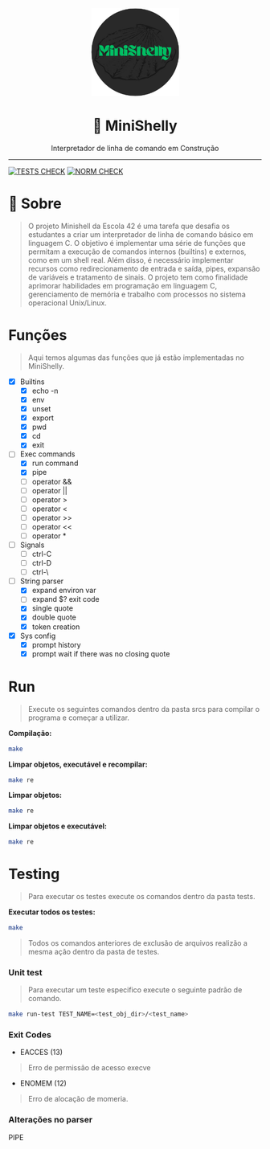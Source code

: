<div align="center" >
  <img src="./imgs/MiniShelly-logo.png" alt="Libft" width="175" height="175">
  <h1>&#128679; MiniShelly</h1>
  <p>Interpretador de linha de comando em Construção</p>
</div>

***


[![TESTS CHECK](https://github.com/ThreeDP/minishelly/actions/workflows/tests.yml/badge.svg)](https://github.com/ThreeDP/minishelly/actions/workflows/tests.yml/badge.svg)
[![NORM CHECK](https://github.com/ThreeDP/minishelly/actions/workflows/norm.yml/badge.svg)](https://github.com/ThreeDP/get_next_line/actions/workflows/norm.yml)

# 🐚 Sobre 
> O projeto Minishell da Escola 42 é uma tarefa que desafia os estudantes a criar um interpretador de linha de comando básico em linguagem C. O objetivo é implementar uma série de funções que permitam a execução de comandos internos (builtins) e externos, como em um shell real. Além disso, é necessário implementar recursos como redirecionamento de entrada e saída, pipes, expansão de variáveis e tratamento de sinais. O projeto tem como finalidade aprimorar habilidades em programação em linguagem C, gerenciamento de memória e trabalho com processos no sistema operacional Unix/Linux.

# Funções
> Aqui temos algumas das funções que já estão implementadas no MiniShelly.

- [x] Builtins
  - [x] echo -n
  - [x] env
  - [x] unset
  - [x] export
  - [x] pwd
  - [x] cd
  - [x] exit
- [ ] Exec commands
  - [x] run command
  - [x] pipe
  - [ ] operator &&
  - [ ] operator ||
  - [ ] operator >
  - [ ] operator <
  - [ ] operator >>
  - [ ] operator <<
  - [ ] operator *
- [ ] Signals
  - [ ] ctrl-C
  - [ ] ctrl-D
  - [ ] ctrl-\
- [ ] String parser
  - [x] expand environ var
  - [ ] expand $? exit code
  - [x] single quote
  - [x] double quote
  - [x] token creation
- [x] Sys config
  - [x] prompt history
  - [x] prompt wait if there was no closing quote

# Run
> Execute os seguintes comandos dentro da pasta srcs para compilar o programa e começar a utilizar.

**Compilação:**
```bash
make
```

**Limpar objetos, executável e recompilar:**
```bash
make re
```

**Limpar objetos:**
```bash
make re
```

**Limpar objetos e executável:**
```bash
make re
```

# Testing
> Para executar os testes execute os comandos dentro da pasta tests.

**Executar todos os testes:**
```bash
make
```
> Todos os comandos anteriores de exclusão de arquivos realizão a mesma ação dentro da pasta de testes.

### Unit test
> Para executar um teste especifico execute o seguinte padrão de comando.

```bash
make run-test TEST_NAME=<test_obj_dir>/<test_name>
```

### Exit Codes

- EACCES (13)
> Erro de permissão de acesso execve

- ENOMEM (12)
> Erro de alocação de momeria.

### Alterações no parser

PIPE
> 